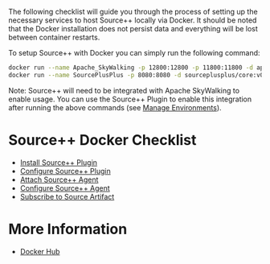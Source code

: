 The following checklist will guide you through the process of setting up the necessary services to host Source++ locally via Docker. It should be noted that the Docker installation does not persist data and everything will be lost between container restarts.

To setup Source++ with Docker you can simply run the following command:

```bash
docker run --name Apache_SkyWalking -p 12800:12800 -p 11800:11800 -d apache/skywalking-oap-server:6.5.0
docker run --name SourcePlusPlus -p 8080:8080 -d sourceplusplus/core:v0.2.3-alpha
```

Note: Source++ will need to be integrated with Apache SkyWalking to enable usage. You can use the Source++ Plugin to enable this integration after running the above commands (see [Manage Environments](./06-configure-source-plugin.md#manage-environments)).

# Source++ Docker Checklist

- [Install Source++ Plugin](./05-install-source-plugin.md)
- [Configure Source++ Plugin](./06-configure-source-plugin.md)
- [Attach Source++ Agent](./07-attach-source-agent.md)
- [Configure Source++ Agent](./08-configure-source-agent.md)
- [Subscribe to Source Artifact](./09-subscribe-to-artifact.md)

# More Information

 - [Docker Hub](https://hub.docker.com/u/sourceplusplus)
